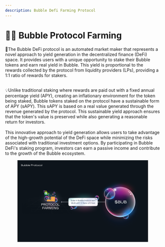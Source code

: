 ```yaml
---
description: Bubble Defi Farming Protocol
---
```


# 👨🌾 Bubble Protocol Farming

:robot:The Bubble DeFi protocol is an automated market maker that represents a novel approach to yield generation in the decentralized finance (DeFi) space. It provides users with a unique opportunity to stake their Bubble tokens and earn real yield in Bubble. This yield is proportional to the rewards collected by the protocol from liquidity providers (LPs), providing a 1:1 ratio of rewards for stakers.

\
:bulb:Unlike traditional staking where rewards are paid out with a fixed annual percentage yield (APY), creating an inflationary environment for the token being staked, Bubble tokens staked on the protocol have a sustainable form of APY (sAPY). This sAPY is based on a real value generated through the revenue generated by the protocol. This sustainable yield approach ensures that the token's value is preserved while also generating a reasonable return for investors.\
\
This innovative approach to yield generation allows users to take advantage of the high-growth potential of the DeFi space while minimizing the risks associated with traditional investment options. By participating in Bubble DeFi's staking program, investors can earn a passive income and contribute to the growth of the Bubble ecosystem.

<figure><img src="../.gitbook/assets/Bubble protocol 1.png" alt=""><figcaption></figcaption></figure>
